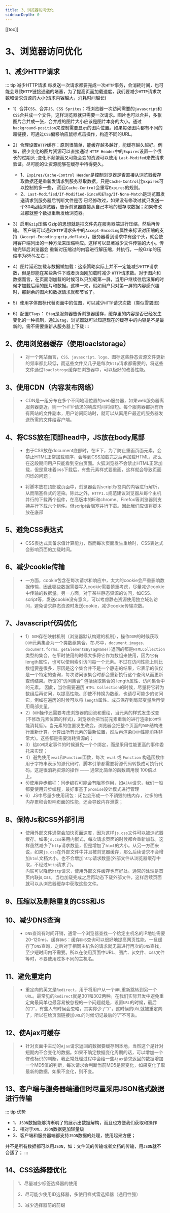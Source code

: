 ```yaml
---
title: 3、浏览器访问优化
sidebarDepth: 0
---
```

[[toc]]
# 3、浏览器访问优化

## 1、减少HTTP请求
::: tip 减少HTTP请求
每发送一次请求都要完成一次`HTTP`事务，会消耗时间，也可能会导致`HTTP`链接通道的堵塞，为了提高页面加载速度，我们要减少`HTTP`请求次数和请求资源的大小(请求内容越大，消耗时间越长)
- 1）合并`CSS`、合并`JS、CSS Sprites`：将浏览器一次访问需要的`javascript`和`CSS`合并成一个文件，这样浏览器就只需要一次请求。图片也可以合并，多张图片合并成一张，合并成的图片大小应该是图片本身的大小。通过`background-position`来控制需要显示的图片位置。如果每张图片都有不同的超链接，可通过`CSS`偏移响应鼠标点击操作，构造不同的URL。

- 2）合理设置`HTTP`缓存：原则很简单，能缓存越多越好，能缓存越久越好。例如，很少变化的图片资源可以直接通过 `HTTP Header`中的`Expires`设置一个很长的过期头 ;变化不频繁而又可能会变的资源可以使用 `Last-Modifed`来做请求验证。尽可能的让资源能够在缓存中待得更久。
  - 1、`Expires/Cache-Control Header`是控制浏览器是否直接从浏览器缓存取数据还是重新发请求到服务器取数据。只是`Cache-Control`比`Expires`可以控制的多一些， 而且`Cache-Control`会重写`Expires`的规则。
  - 2、`Last-Modified/If-Modified-Since和ETag/If-None-Match`是浏览器发送请求到服务器后判断文件是否 已经修改过，如果没有修改过就只发送一个304回给浏览器，告诉浏览器直接从自己本地的缓存取数据；如果修改过那就整个数据重新发给浏览器。
- 3）启用`Gzip`压缩
  Gzip的思想就是把文件先在服务器端进行压缩，然后再传输。
  客户端可以通过`HTTP`请求头中的`Accept-Encoding`属性来标识对压缩的支持（`Accept-Encoding:gzip,deflate`），服务器看到请求中有这个头，就会使用客户端列出的一种方法来压缩响应。这样可以显著减少文件传输的大小。传输完毕后浏览器会 重新对压缩过的内容进行解压缩，并执行。一般Gzip的压缩率为85%左右；
- 4）图片延迟加载与数据懒加载：这条策略实际上并不一定能减少`HTTP`请求数，但是却能在某些条件下或者页面刚加载时减少 `HTTP`请求数。对于图片和数据而言，在页面刚加载的时候可以只加载第一屏，当用户继续往后滚屏的时候才加载后续的图片和数据。这样一来，假如用户只对第一屏的内容感兴趣时，那剩余的图片和数据请求就都节省了。
- 5）使用字体图标代替页面中的位图，可以减少`HTTP`请求次数（类似雪碧图）
- 6）配置`ETags`： `Etag`是服务器告诉浏览器缓存，缓存里的内容是否已经发生变化的一种机制，通过`Etag`，浏览器就可以知道现在的缓存中的内容是不是最新的，需不需要重新从服务器上下载
:::
## 2、使用浏览器缓存（使用loaclstorage）
>- 对一个网站而言，`CSS、javascript、logo`、图标这些静态资源文件更新的频率都比较低，而这些文件又几乎是每次`http`请求都需要的，将这些文件通过`loaclstroge`缓存在浏览器中，可以极好的改善性能。
## 3、使用CDN（内容发布网络）
>- CDN是一组分布在多个不同地理位置的web服务器，如果web服务器离服务器更近，则一个`HTTP`请求的响应时间将缩短。每个服务器都拥有所有网站的文件副本，用户访问网站时，就可以从离用户最近的服务器发送所需的文件给客户端。
## 4、将CSS放在顶部head中，JS放在body尾部
>- 由于CSS放在document底部时，在IE下，为了防止重画页面元素，会禁止HTML正常加载顺序，会等到CSS加载完之后再加载HTML，那么在这段期间用户只能看到空白页面。火狐浏览器不会禁止HTML正常加载，但是意味着css下载后，有些元素样式要重画，这样就会导致页面闪烁的问题；
>
>- 将脚本放在顶部或页面中，浏览器会对script标签内的内容进行解析，从而阻塞样式的渲染。除此之外，`HTTP1.1`规范建议浏览器从每个主机并行的下载两个组件，在高版本的IE和chrome、Firefox等浏览器则支持并行下载六个组件。但script会阻塞并行下载。因此我们应该将脚本放在底部
## 5、避免CSS表达式
>- CSS表达式具备求值计算能力，然而每次页面发生重绘时，CSS表达式会影响页面的加载时间。
## 6、减少cookie传输
>- 一方面，cookie包含在每次请求和响应中，太大的cookie会严重影响数据传输，因此哪些数据需要写入cookie需要慎重考虑，尽量减少cookie中传输的数据量。另一方面，对于某些静态资源的访问，如CSS、script等，发送cookie没有意义，可以考虑静态资源使用独立域名访问，避免请求静态资源时发送cookie，减少cookie传输次数。
## 7、Javascript代码优化
>- 1）`DOM`存在映射机制（浏览器默认构建的机制），操作`DOM`的时候获取`DOM`元素集合为一个类数组集合，在JS中，`document.images、document.forms、getElementsByTagName()`返回的都是`HTMLCollection`类型的集合，在平时使用的时候大多将它作为数组来使用，因为它有 length属性，也可以使用索引访问每一个元素。不过在访问性能上则比数组要差很多，原因是这个集合并不是一个静态的结果，它表示的仅仅是一个特定的查询，每次访问该集合时都会重新执行这个查询从而更新查询结果。所谓的“访问集合” 包括读取集合的 length属性、访问集合中的元素。 因此，当你需要遍历 `HTML Collection`的时候，尽量将它转为数组后再访问，以提高性能。即使不转换为数组，也请尽可能少的访问它，例如在遍历的时候可以将 `length`属性、成员保存到局部变量后再使用局部变量。
>- 2）`DOM`操作还需要考虑浏览器的回流和重绘，当元素的样式发生改变(不修改元素位置的样式)，浏览器会把当前元素重新的进行渲染(`DOM`性能消耗低)。当元素的位置发生改变，浏览器会把整个页面的`DOM`结构进行重新计算，计算出所有元素的最新位置，然后再渲染(`DOM`性能消耗非常大)。这些都是需要消耗资源的；
>- 3）给`DOM`绑定事件的时候避免一个个绑定，而是采用性能更高的事件委托来实现；
>- 4）避免使用`eval`和`Function`函数，每次` eval` 或 `Function` 构造函数作用于字符串表示的源代码时，脚本引擎都需要将源代码转换成可执行代码。这是很消耗资源的操作 —— 通常比简单的函数调用慢 100倍以上。 
>- 5)使用异步编程：同步编程可能会有阻塞作用，如`AJAX`请求，我们一般都要使用异步编程，最好事基于`promise`设计模式进行管理
>- 6）JS中尽量少使用闭包：闭包会形成一个不销毁的栈内存，过多的栈内存累积会影响页面的性能，还会导致内存泄露；
## 8、保持Js和CSS外部引用
>- 使用外部文件通常会加快页面速度，因为这样`js,css`文件可以被浏览器缓存。如果`js,css`采用内嵌式，每次请求页面的时候都会重新加载。这样虽然减少了`http`请求数量，但是增加了`html`的大小。从另一方面来说，如果`js,css`在外部文件中并且被浏览器缓存，那么后续请求不会增加`html`文档大小，也不会增加`http`请求数量(外部文件从浏览器缓存中取，不经过`http`请求了)。<br>
内联可以降低`http`请求，使用外部文件缓存也有好处。通常的处理是首页内联js,css，当也加载完成之后再动态下载外部文件，这样后续页面就可以从浏览器缓存中获取这些文件。
## 9、压缩以及剔除重复的CSS和JS
## 10、减少DNS查询
>- `DNS`查询有时间开销，通常一个浏览器查找一个给定主机名的IP地址需要20-120ms。缓存`DNS`：缓存`DNS`查询可以很好地提高网页性能，一旦缓存了`DNS`查询，之后对于相同主机名的请求就无需进行再次的`DNS`查找，至少短时间内不需要。所以在使用页面中URL、图片、js文件、css文件等时，不要使用过多不同的主机名。
## 11、避免重定向
>- 重定向的英文是`Redirect`，用于将用户从一个`URL`重新跳转到另一个`URL`。最常见的`Redirect`就是301和302两种。在我们实际开发中避免重定向最简单也最容易被忽视的一个问题就是，设置`URL`的时候，最后的“/”，有些人有时候会忽略，其实你少了“/”，这时候的`URL`就被重定向了，所以在给页面链接加`URL`的时候切记最后的“/”不可丢。
## 12、使Ajax可缓存
>- 针对页面中主动的`Ajax`请求返回的数据要缓存到本地，当然这个是针对短期内不会变化的数据。如果不确定数据变化周期的话，可以增加一个修改标识的判断，我正常处理过程中会给一些`Ajax`请求返回的数据增加一个MD5值的判断，每次请求会判断当前MD5是否变化，如果变化了取最新的数据，如果不变化，则不变。

## 13、客户端与服务器端通信时尽量采用JSON格式数据进行传输
::: tip 优势
- 1、`JSON`数据能够清晰明了的展示出数据解构，而且也方便我们获取和操作
- 2、相对于`XML，JSON`数据更加轻量级
- 3、客户端和服务器端都支持`JSON`数据的处理，使用起来方便；

并不是所有数据都可以用`JSON`，如：文件流的传输或者文档的传输，用`JSON`就不合适了；
:::
## 14、CSS选择器优化
>1、尽量减少标签选择器的使用
>
>2、尽可能少使用ID选择器，多使用样式雷选择器（通用性强）
>
>3、减少选择器前的前缀